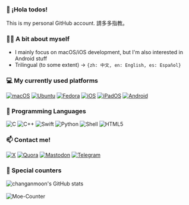 ### 👋 ¡Hola todos!
This is my personal GitHub account. 請多多指教。

### 🙋‍♀️ A bit about myself
- I mainly focus on macOS/iOS development, but I'm also interested in Android stuff
- Trilingual (to some extent) -> `{zh: 中文, en: English, es: Español}`

### 💻 My currently used platforms
[![macOS](https://img.shields.io/badge/macOS%2015-4f4f4f?style=flat-square&logo=apple&logoColor=white)](https://www.apple.com/macos/)
[![Ubuntu](https://img.shields.io/badge/Ubuntu%2023.04-E95420?style=flat-square&logo=ubuntu&logoColor=white)](https://releases.ubuntu.com/)
[![Fedora](https://img.shields.io/badge/Fedora%2037-294172?style=flat-square&logo=fedora&logoColor=white)](https://fedoraproject.org/workstation/)
[![iOS](https://img.shields.io/badge/iOS%2018-4f4f4f?style=flat-square&logo=apple&logoColor=white)](https://www.apple.com/ios/)
[![iPadOS](https://img.shields.io/badge/iPadOS%2018-4f4f4f?style=flat-square&logo=apple&logoColor=white)](https://www.apple.com/ipados/)
[![Android](https://img.shields.io/badge/Android%2015-3ddc84?style=flat-square&logo=android&logoColor=white)](https://www.android.com/)

### 🌱 Programming Languages
![C](https://img.shields.io/badge/-C-a8b9cc?style=flat-square&logo=C&logoColor=white)
![C++](https://img.shields.io/badge/-C%2B%2B-00599c?style=flat-square&logo=C%2B%2B&logoColor=white)
![Swift](https://img.shields.io/badge/-Swift-f05138?style=flat-square&logo=Swift&logoColor=white)
![Python](https://img.shields.io/badge/-Python-3776ab?style=flat-square&logo=Python&logoColor=white)
![Shell](https://img.shields.io/badge/-Shell-4eaa25?style=flat-square&logo=gnu%20bash&logoColor=white)
![HTML5](https://img.shields.io/badge/-HTML5-e34f26?style=flat-square&logo=html5&logoColor=white)

### 📫 Contact me!
[![X](https://img.shields.io/badge/@changanmoon-000000?style=flat-square&logo=x&logoColor=white)](https://twitter.com/changanmoon)
[![Quora](https://img.shields.io/badge/Tiffany%20Fung-b92b27?style=flat-square&logo=quora&logoColor=white)](https://www.quora.com/profile/Tiffany-Fung-46)
[![Mastodon](https://img.shields.io/badge/changanmoon-6364ff?style=flat-square&logo=mastodon&logoColor=white)](https://mastodon.social/@changanmoon)
[![Telegram](https://img.shields.io/badge/changanmoon-26a5e4?style=flat-square&logo=telegram&logoColor=white)](https://t.me/changanmoon)

### 🔢 Special counters
![changanmoon's GitHub stats](https://github-readme-stats-git-masterrstaa-rickstaa.vercel.app/api?username=changanmoon&show_icons=true&count_private=true) </br></br>
![Moe-Counter](https://count.getloli.com/get/@changanmoon?theme=asoul)
